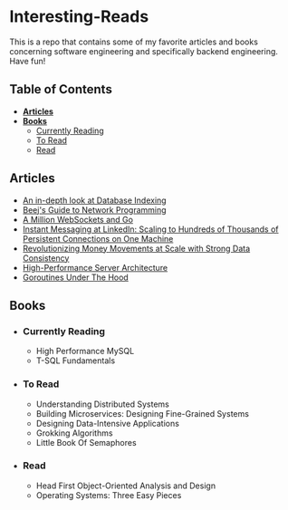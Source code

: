 # **Interesting-Reads**

This is a repo that contains some of my favorite articles and books concerning software engineering and specifically backend engineering. Have fun!

## **Table of Contents**
- [**Articles**](#articles)
- [**Books**](#books)
    * [Currently Reading](#currently-reading)
    * [To Read](#to-read)
    * [Read](#read)

## **Articles**
- [An in-depth look at Database Indexing](https://www.freecodecamp.org/news/database-indexing-at-a-glance-bb50809d48bd/)
- [Beej's Guide to Network Programming](https://beej.us/guide/bgnet/html/)
- [A Million WebSockets and Go](https://www.freecodecamp.org/news/million-websockets-and-go-cc58418460bb/)
- [Instant Messaging at LinkedIn: Scaling to Hundreds of Thousands of Persistent Connections on One Machine](https://engineering.linkedin.com/blog/2016/10/instant-messaging-at-linkedin--scaling-to-hundreds-of-thousands-)
- [Revolutionizing Money Movements at Scale with Strong Data Consistency](https://eng.uber.com/money-scale-strong-data/)
- [High-Performance Server Architecture](http://pl.atyp.us/content/tech/servers.html)
- [Goroutines Under The Hood](https://osmh.dev/posts/goroutines-under-the-hood)

## **Books**
- ### **Currently Reading**
   - High Performance MySQL
   - T-SQL Fundamentals
   
- ### **To Read**
   - Understanding Distributed Systems
   - Building Microservices: Designing Fine-Grained Systems
   - Designing Data-Intensive Applications
   - Grokking Algorithms
   - Little Book Of Semaphores

- ### **Read**
   - Head First Object-Oriented Analysis and Design
   - Operating Systems: Three Easy Pieces  

